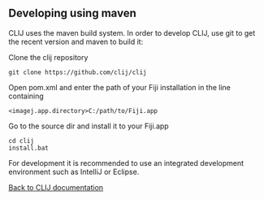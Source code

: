 ## Developing using maven
CLIJ uses the maven build system. In order to develop CLIJ, use git to get the recent version and maven to build it: 

Clone the clij repository
```
git clone https://github.com/clij/clij
```

Open pom.xml and enter the path of your Fiji installation in the line containing

```
<imagej.app.directory>C:/path/to/Fiji.app
```

Go to the source dir and install it to your Fiji.app

```
cd clij
install.bat
```

For development it is recommended to use an integrated development environment such as IntelliJ or Eclipse.

[Back to CLIJ documentation](https://clij.github.io/)
